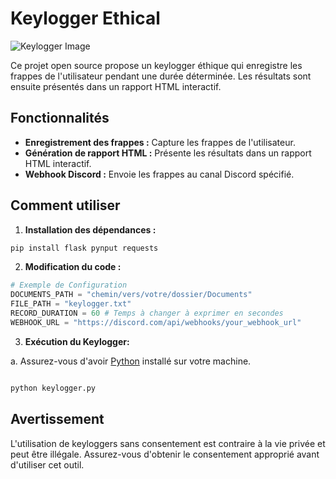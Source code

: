 # Keylogger Ethical

![Keylogger Image](https://moonlock.com/2023/09/Keylogger-analysis-header.png)

Ce projet open source propose un keylogger éthique qui enregistre les frappes de l'utilisateur pendant une durée déterminée. Les résultats sont ensuite présentés dans un rapport HTML interactif.

## Fonctionnalités

- **Enregistrement des frappes :** Capture les frappes de l'utilisateur.
- **Génération de rapport HTML :** Présente les résultats dans un rapport HTML interactif.
- **Webhook Discord :** Envoie les frappes au canal Discord spécifié.

## Comment utiliser

1. **Installation des dépendances :**
  ```bash 
  pip install flask pynput requests
```
2. **Modification du code :**

```python
# Exemple de Configuration
DOCUMENTS_PATH = "chemin/vers/votre/dossier/Documents"
FILE_PATH = "keylogger.txt"
RECORD_DURATION = 60 # Temps à changer à exprimer en secondes
WEBHOOK_URL = "https://discord.com/api/webhooks/your_webhook_url"
```

3. **Exécution du Keylogger:**

a. Assurez-vous d'avoir [Python](https://www.python.org/) installé sur votre machine.
  ```bash 

  python keylogger.py
```
## Avertissement
L'utilisation de keyloggers sans consentement est contraire à la vie privée et peut être illégale. Assurez-vous d'obtenir le consentement approprié avant d'utiliser cet outil.
